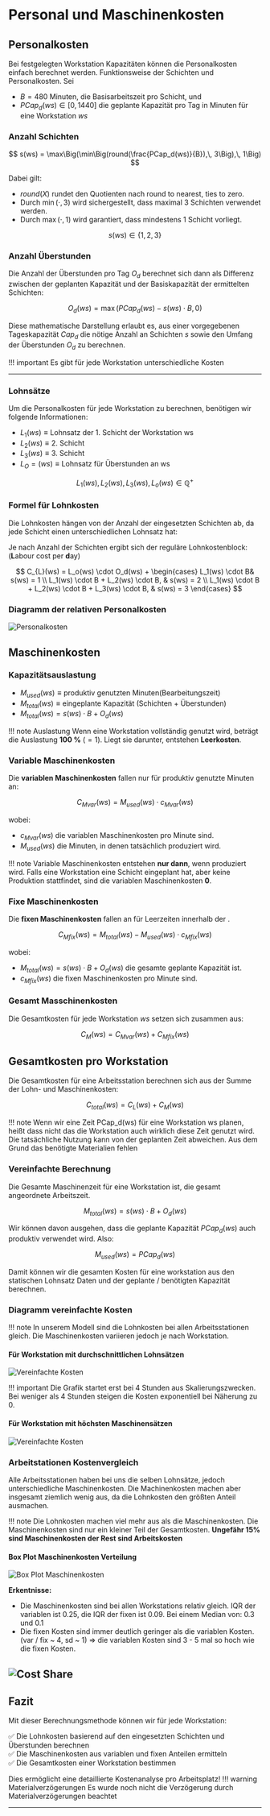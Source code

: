 # Personal und Maschinenkosten

## Personalkosten

Bei festgelegten Workstation Kapazitäten können die Personalkosten einfach berechnet werden.
Funktionsweise der Schichten und Personalkosten.
Sei

- $B = 480$ Minuten, die Basisarbeitszeit pro Schicht, und
- $PCap_d(ws) \in [0,1440]$ die geplante Kapazität pro Tag in Minuten für eine Workstation $ws$

### Anzahl Schichten

$$
s(ws) = \max\Big(\min\Big(round(\frac{PCap_d(ws)}{B}),\, 3\Big),\, 1\Big)
$$

Dabei gilt:

- $round(X)$ rundet den Quotienten nach round to nearest, ties to zero.
- Durch $\min(\cdot,\, 3)$ wird sichergestellt, dass maximal 3 Schichten verwendet werden.
- Durch $\max(\cdot,\, 1)$ wird garantiert, dass mindestens 1 Schicht vorliegt.

$$
s(ws) \in \{1, 2, 3\}
$$
### Anzahl Überstunden

Die Anzahl der Überstunden pro Tag $O_d$ berechnet sich dann als Differenz zwischen der geplanten
Kapazität und der Basiskapazität der ermittelten Schichten:

$$
O_d(ws) = \max\Big(PCap_d(ws) - s(ws) \cdot B,\, 0\Big)
$$

Diese mathematische Darstellung erlaubt es, aus einer vorgegebenen Tageskapazität $Cap_d$ die nötige
Anzahl an Schichten $s$ sowie den Umfang der Überstunden $O_d$ zu berechnen.

!!! important
    Es gibt für jede Workstation unterschiedliche Kosten

---

### Lohnsätze

Um die Personalkosten für jede Workstation zu berechnen, benötigen wir folgende Informationen:


- $L_1(ws) \equiv \text{Lohnsatz der 1. Schicht der Workstation ws}$
- $L_2(ws) \equiv \text{2. Schicht}$
- $L_3(ws) \equiv \text{3. Schicht}$
- $L_O=(ws) \equiv \text{Lohnsatz für Überstunden an ws}$

$$
L_1(ws),\, L_2(ws),\, L_3(ws),\, L_o(ws) \in \mathbb{Q}^{+}
$$

### Formel für Lohnkosten

Die Lohnkosten hängen von der Anzahl der eingesetzten Schichten ab, da jede Schicht einen
unterschiedlichen Lohnsatz hat:

Je nach Anzahl der Schichten ergibt sich der reguläre Lohnkostenblock: 
(**L**abour cost per **d**ay)

$$
C_{L}(ws) = L_o(ws) \cdot O_d(ws) +
\begin{cases}
L_1(ws) \cdot B& s(ws) = 1 \\
L_1(ws) \cdot B + L_2(ws) \cdot B, & s(ws) = 2 \\
L_1(ws) \cdot B + L_2(ws) \cdot B + L_3(ws) \cdot B, & s(ws) = 3
\end{cases}
$$

### Diagramm der relativen Personalkosten
![Personalkosten](../images/simple_relative_labour_cost.png)

## Maschinenkosten

### Kapazitätsauslastung
- $M_{used}(ws) \equiv \text{produktiv genutzten Minuten(Bearbeitungszeit)}$
- $M_{total}(ws) \equiv \text{eingeplante Kapazität (Schichten + Überstunden)}$
- $M_{total}(ws) = s(ws) \cdot B + O_d(ws)$

!!! note Auslastung
    Wenn eine Workstation vollständig genutzt wird, beträgt die Auslastung **100 %** $(= 1)$. Liegt sie
    darunter, entstehen **Leerkosten**.

### Variable Maschinenkosten

Die **variablen Maschinenkosten** fallen nur für produktiv genutzte Minuten an:

$$
C_{Mvar}(ws) = M_{used}(ws) \cdot c_{Mvar}(ws)
$$

wobei:

- $c_{Mvar}(ws)$ die variablen Maschinenkosten pro Minute sind.
- $M_{used}(ws)$ die Minuten, in denen tatsächlich produziert wird.

!!! note
    Variable Maschinenkosten entstehen **nur dann**, wenn produziert wird. Falls eine Workstation eine
    Schicht eingeplant hat, aber keine Produktion stattfindet, sind die variablen Maschinenkosten **0**.


### Fixe Maschinenkosten

Die **fixen Maschinenkosten** fallen an für Leerzeiten innerhalb der .

$$
C_{Mfix}(ws) = M_{total}(ws) - M_{used}(ws) \cdot c_{Mfix}(ws)
$$

wobei:

- $M_{total}(ws) = s(ws) \cdot B + O_d(ws)$ die gesamte geplante Kapazität ist.
- $c_{Mfix}(ws)$ die fixen Maschinenkosten pro Minute sind.


### Gesamt Masschinenkosten

Die Gesamtkosten für jede Workstation $ws$ setzen sich zusammen aus:

$$
C_M(ws) = C_{Mvar}(ws) + C_{Mfix}(ws)
$$


## Gesamtkosten pro Workstation

Die Gesamtkosten für eine Arbeitsstation berechnen sich aus der Summe der Lohn- und Maschinenkosten:

$$
C_{total}(ws) = C_L(ws) + C_M(ws)
$$

!!! note
    Wenn wir eine Zeit PCap_d(ws) für eine Workstation ws planen, heißt dass nicht das die Workstation
    auch wirklich diese Zeit genutzt wird. Die tatsächliche Nutzung kann von der geplanten Zeit abweichen.
    Aus dem Grund das benötigte Materialien fehlen

### Vereinfachte Berechnung
Die Gesamte Maschinenzeit für eine Workstation ist, die gesamt angeordnete Arbeitszeit.

$$
M_{total}(ws) = s(ws) \cdot B + O_d(ws)
$$


Wir können davon ausgehen, dass die geplante Kapazität $PCap_d(ws)$ auch produktiv verwendet wird.
Also:

$$
M_{used}(ws) = PCap_d(ws)
$$

Damit können wir die gesamten Kosten für eine workstation aus den statischen Lohnsatz Daten und der
geplante / benötigten Kapazität berechnen.

### Diagramm vereinfachte Kosten

!!! note
    In unserem Modell sind die Lohnkosten bei allen Arbeitsstationen gleich. Die Maschinenkosten
    variieren jedoch je nach Workstation.

#### Für Workstation mit durchschnittlichen Lohnsätzen

![Vereinfachte Kosten](../images/total_relative_cost_avg.png)

!!! important
    Die Grafik startet erst bei 4 Stunden aus Skalierungszwecken. Bei weniger als 4 Stunden
    steigen die Kosten exponentiell bei Näherung zu 0.

#### Für Workstation mit höchsten Maschinensätzen
![Vereinfachte Kosten](../images/total_relative_cost_expensive.png)

### Arbeitstationen Kostenvergleich
Alle Arbeitsstationen haben bei uns die selben Lohnsätze, jedoch unterschiedliche Maschinenkosten.
Die Machinenkosten machen aber insgesamt ziemlich wenig aus, da die Lohnkosten den größten Anteil
ausmachen.

!!! note
    Die Lohnkosten machen viel mehr aus als die Maschinenkosten. Die Maschinenkosten sind nur ein
    kleiner Teil der Gesamtkosten. 
    **Ungefähr 15% sind Maschinenkosten der Rest sind Arbeitskosten**

#### Box Plot Maschinenkosten Verteilung

![Box Plot Maschinenkosten](../images/machine_cost_distribution.png)

**Erkentnisse:**
- Die Maschinenkosten sind bei allen Workstations relativ gleich.
  IQR der variablen ist 0.25, die IQR der fixen ist 0.09. Bei einem Median von: 0.3 und 0.1
- Die fixen Kosten sind immer deutlich geringer als die variablen Kosten.
  (var / fix ~ 4, sd ~ 1) => die variablen Kosten sind 3 - 5 mal so hoch wie die fixen Kosten.

![Cost Share](../images/most_expensive_median_cost_share.png)
---

## Fazit

Mit dieser Berechnungsmethode können wir für jede Workstation:

✅ Die Lohnkosten basierend auf den eingesetzten Schichten und Überstunden berechnen  
✅ Die Maschinenkosten aus variablen und fixen Anteilen ermitteln  
✅ Die Gesamtkosten einer Workstation bestimmen

Dies ermöglicht eine detaillierte Kostenanalyse pro Arbeitsplatz!
!!! warning Materialverzögerungen
    Es wurde noch nicht die Verzögerung durch Materialverzögerungen beachtet

---